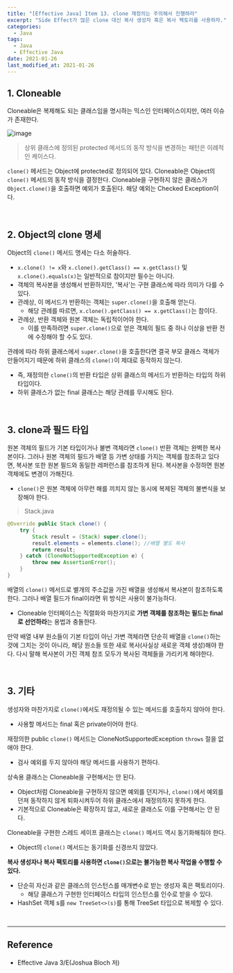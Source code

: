 ```yaml
---
title: "[Effective Java] Item 13. clone 재정의는 주의해서 진행하라"
excerpt: "Side Effect가 많은 clone 대신 복사 생성자 혹은 복사 팩토리를 사용하자."
categories:
  - Java
tags:
  - Java
  - Effective Java
date: 2021-01-26
last_modified_at: 2021-01-26
---
```


## 1. Cloneable

Cloneable은 복제해도 되는 클래스임을 명시하는 믹스인 인터페이스이지만, 여러 이슈가 존재한다.

![image](https://user-images.githubusercontent.com/56240505/105806399-44b92300-5fe7-11eb-83ce-2eb06f826230.png)

> 상위 클래스에 정의된 protected 메서드의 동작 방식을 변경하는 패턴은 이례적인 케이스다.

``clone()`` 메서드는 Object에 protected로 정의되어 있다. Cloneable은 Object의 ``clone()`` 메서드의 동작 방식을 결정한다. Cloneable을 구현하지 않은 클래스가 ``Object.clone()``을 호출하면 예외가 호출된다. 해당 예외는 Checked Exception이다.

<br>

## 2. Object의 clone 명세

Object의 ``clone()`` 메서드 명세는 다소 허술하다.

* ``x.clone() != x``와 ``x.clone().getClass() == x.getClass()`` 및 ``x.clone().equals(x)``는 일반적으로 참이지만 필수는 아니다.
* 객체의 복사본을 생성해서 반환하지만, '복사'는 구현 클래스에 따라 의미가 다를 수 있다.
* 관례상, 이 메서드가 반환하는 객체는 ``super.clone()``을 호출해 얻는다.
  * 해당 관례를 따르면, ``x.clone().getClass() == x.getClass()``는 참이다.
* 관례상, 반환 객체와 원본 객체는 독립적이어야 한다.
  * 이를 만족하려면 ``super.clone()``으로 얻은 객체의 필드 중 하나 이상을 반환 전에 수정해야 할 수도 있다.

관례에 따라 하위 클래스에서 ``super.clone()``을 호출한다면 결국 부모 클래스 객체가 만들어지기 때문에 하위 클래스의 ``clone()``이 제대로 동작하지 않는다.

* 즉, 재정의한 ``clone()``의 반환 타입은 상위 클래스의 메서드가 반환하는 타입의 하위 타입이다.
* 하위 클래스가 없는 final 클래스는 해당 관례를 무시해도 된다.

<br>

## 3. clone과 필드 타입

원본 객체의 필드가 기본 타입이거나 불변 객체라면 ``clone()`` 반환 객체는 완벽한 복사본이다. 그러나 원본 객체의 필드가 배열 등 가변 상태를 가지는 객체를 참조하고 있다면, 복사본 또한 원본 필드와 동일한 레퍼런스를 참조하게 된다. 복사본을 수정하면 원본 객체에도 변경이 가해진다.

* ``clone()``은 원본 객체에 아무런 해를 끼치지 않는 동시에 복제된 객체의 불변식을 보장해야 한다.

> Stack.java

```java
@Override public Stack clone() {
    try {
        Stack result = (Stack) super.clone();
        result.elements = elements.clone(); //배열 별도 복사
        return result;
    } catch (CloneNotSupportedException e) {
        throw new AssertionError();
    }
}
```

배열의 ``clone()`` 메서드로 별개의 주소값을 가진 배열을 생성해서 복사본이 참조하도록 한다. 그러나 배열 필드가 final이라면 위 방식은 사용이 불가능하다.

* Cloneable 인터페이스는 직렬화와 마찬가지로 **가변 객체를 참조하는 필드는 final로 선언하라**는 용법과 충돌한다.

만약 배열 내부 원소들이 기본 타입이 아닌 가변 객체라면 단순히 배열을 ``clone()``하는 것에 그치는 것이 아니라, 해당 원소들 또한 새로 복사(사실상 새로운 객체 생성)해야 한다. 다시 말해 복사본이 가진 객체 참조 모두가 복사된 객체들을 가리키게 해야한다.

<br>

## 3. 기타

생성자와 마찬가지로 ``clone()``에서도 재정의될 수 있는 메서드를 호출하지 않아야 한다.

* 사용할 메서드는 final 혹은 private이어야 한다.

재정의한 public ``clone()`` 메서드는 CloneNotSupportedException ``throws`` 절을 없애야 한다.

* 검사 예외를 두지 않아야 해당 메서드를 사용하기 편하다.

상속용 클래스는 Cloneable을 구현해서는 안 된다.

* Object처럼 Cloneable을 구현하지 않으면 예외를 던지거나, ``clone()``에서 예외를 던져 동작하지 않게 퇴화시켜두어 하위 클래스에서 재정의하지 못하게 한다.
* 기본적으로 Cloneable은 확장하지 않고, 새로운 클래스도 이를 구현해서는 안 된다.

Cloneable을 구현한 스레드 세이프 클래스는 ``clone()`` 메서드 역시 동기화해줘야 한다.

* Object의 ``clone()`` 메서드는 동기화를 신경쓰지 않았다.

**복사 생성자나 복사 팩토리를 사용하면 ``clone()``으로는 불가능한 복사 작업을 수행할 수 있다.**

* 단순히 자신과 같은 클래스의 인스턴스를 매개변수로 받는 생성자 혹은 팩토리이다.
  * 해당 클래스가 구현한 인터페이스 타입의 인스턴스를 인수로 받을 수 있다.
* HashSet 객체 s를 ``new TreeSet<>(s)``를 통해 TreeSet 타입으로 복제할 수 있다.

<br>

---

## Reference

* Effective Java 3/E(Joshua Bloch 저)

